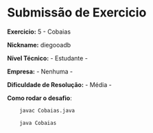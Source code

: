 # Submissão de Exercicio

**Exercicio:** 5 - Cobaias

**Nickname:** diegooadb

**Nível Técnico:** - Estudante -

**Empresa:** - Nenhuma -

**Dificuldade de Resolução:** - Média - 

**Como rodar o desafio**:

````bash
    javac Cobaias.java
````

````bash
    java Cobaias
````